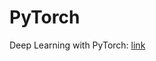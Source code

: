 # PyTorch

Deep Learning with PyTorch: [link](https://github.com/deep-learning-with-pytorch/dlwpt-code)
